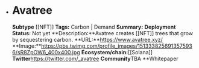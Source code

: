 - # Avatree
  **Subtype** [[NFT]]
  **Tags:** Carbon | Demand
  **Summary:**
  **Deployment Status:** Not yet
  **Description:**Avatree creates [[NFT]] trees that grow by sequestering carbon.
  **URL:**https://www.avatree.xyz/
  **Image:**https://pbs.twimg.com/profile_images/1513338256913575936/sR8ZpOW6_400x400.jpg
  **Ecosystem/chain:**[[Solana]]
  **Twitter**https://twitter.com/_avatree
  **Community**TBA
  **Whitepaper
  